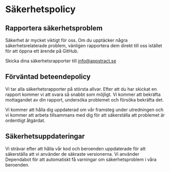 # Säkerhetspolicy

## Rapportera säkerhetsproblem

Säkerhet är mycket viktigt för oss. Om du upptäcker några säkerhetsrelaterade problem, vänligen rapportera dem direkt till oss istället för att öppna ett ärende på GitHub.

Skicka dina säkerhetsrapporter till [info@appstract.se][email]

## Förväntad beteendepolicy

Vi tar alla säkerhetsrapporter på största allvar. Efter att du har skickat en rapport kommer vi att svara så snabbt som möjligt. Vi kommer att bekräfta mottagandet av din rapport, undersöka problemet och försöka bekräfta det.

Vi kommer att hålla dig uppdaterad om vår framsteg under utredningen och vi kommer att arbeta tillsammans med dig för att säkerställa att problemet är ordentligt åtgärdat.

## Säkerhetsuppdateringar

Vi strävar efter att hålla vår kod och beroenden uppdaterade för att säkerställa att vi använder de säkraste versionerna. Vi använder Dependabot för att automatiskt få varningar om säkerhetsproblem i våra beroenden.

[email]: mailto:info@appstract.se
